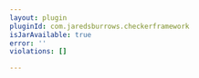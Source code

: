 ```yaml
---
layout: plugin
pluginId: com.jaredsburrows.checkerframework
isJarAvailable: true
error: ''
violations: []

---
```

